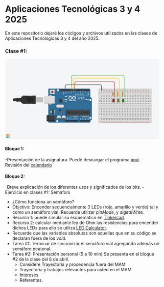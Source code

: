 # Aplicaciones Tecnológicas 3 y 4 2025
En este repositorio dejaré los códigos y archivos utilizados en las clases de Aplicaciones Tecnológicas 3 y 4 del año 2025.

### Clase #1:
![Esquemático](clase_1/semaforo.png)
#### Bloque 1:
-Presentación de la asignatura. Puede descargar el programa [aquí](clase_1/Aplicaciones_III_Perelli.pdf).
-Revisión del [calendario](calendario.pdf)
#### Bloque 2:
-Breve explicación de los diferentes usos y significados de los bits.
-Ejercicio en clases #1: Semáforo
  - ¿Cómo funciona un semáforo?
  - Objetivo: Encender secuencialmente 3 LEDs (rojo, amarillo y verde) tal y como un semáforo vial. Recuerde utilizar *pinMode*, y *digitalWrite*.
  - Recurso 1: puede simular su esquematico en [Tinkercad](http://www.tinkertcad.com/).
  - Recurso 2: calcular mediante ley de Ohm las resistencias para encender dichos LEDs para ello se utiliza [LED Calculator](https://ledcalculator.net/es).
  - Recuerde que las variables absolutas son aquellas que en su código se declaran fuera de los *void*.
  - Tarea #1: Terminar de sincronizar el semáforo vial agregando además un semáforo peatonal.
  - Tarea #2: Presentación personal (5 a 10 min) Se presenta en el bloque #2 de la clase del 8 de abril.
      - Considere Trayectoria y procedencia fuera del MAM
      - Trayectoria y trabajos relevantes para usted en el MAM
      - Intereses
      - Referentes.


